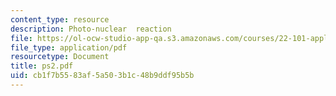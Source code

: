 ```yaml
---
content_type: resource
description: Photo-nuclear  reaction
file: https://ol-ocw-studio-app-qa.s3.amazonaws.com/courses/22-101-applied-nuclear-physics-fall-2003/cb1f7b5583af5a503b1c48b9ddf95b5b_ps2.pdf
file_type: application/pdf
resourcetype: Document
title: ps2.pdf
uid: cb1f7b55-83af-5a50-3b1c-48b9ddf95b5b
---
```

